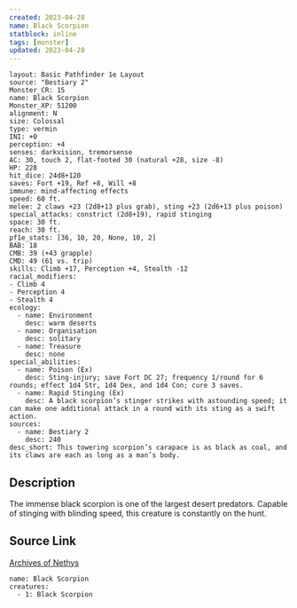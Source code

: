```yaml
---
created: 2023-04-28
name: Black Scorpion
statblock: inline
tags: [monster]
updated: 2023-04-28
---
```

```statblock
layout: Basic Pathfinder 1e Layout
source: "Bestiary 2"
Monster_CR: 15
name: Black Scorpion
Monster_XP: 51200
alignment: N
size: Colossal
type: vermin
INI: +0
perception: +4
senses: darkvision, tremorsense
AC: 30, touch 2, flat-footed 30 (natural +28, size -8)
HP: 228
hit_dice: 24d8+120
saves: Fort +19, Ref +8, Will +8
immune: mind-affecting effects
speed: 60 ft.
melee: 2 claws +23 (2d8+13 plus grab), sting +23 (2d6+13 plus poison)
special_attacks: constrict (2d8+19), rapid stinging
space: 30 ft.
reach: 30 ft.
pf1e_stats: [36, 10, 20, None, 10, 2]
BAB: 18
CMB: 39 (+43 grapple)
CMD: 49 (61 vs. trip)
skills: Climb +17, Perception +4, Stealth -12
racial_modifiers:
- Climb 4
- Perception 4
- Stealth 4
ecology:
  - name: Environment
    desc: warm deserts
  - name: Organisation
    desc: solitary
  - name: Treasure
    desc: none
special_abilities:
  - name: Poison (Ex)
    desc: Sting-injury; save Fort DC 27; frequency 1/round for 6 rounds; effect 1d4 Str, 1d4 Dex, and 1d4 Con; cure 3 saves.
  - name: Rapid Stinging (Ex)
    desc: A black scorpion’s stinger strikes with astounding speed; it can make one additional attack in a round with its sting as a swift action.
sources:
  - name: Bestiary 2
    desc: 240
desc_short: This towering scorpion’s carapace is as black as coal, and its claws are each as long as a man’s body.
```
## Description
The immense black scorpion is one of the largest desert predators. Capable of stinging with blinding speed, this creature is constantly on the hunt.
## Source Link
[Archives of Nethys](https://aonprd.com/MonsterDisplay.aspx?ItemName=Black%20Scorpion)
```encounter-table
name: Black Scorpion
creatures:
  - 1: Black Scorpion
```
